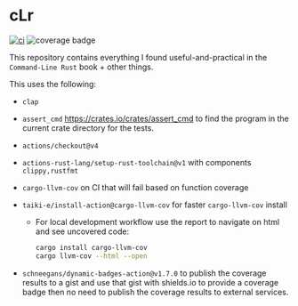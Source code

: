 # cLr

[![ci](https://github.com/martelinho-de-ouro/clr/actions/workflows/ci.yml/badge.svg)](https://github.com/martelinho-de-ouro/clr/actions/workflows/ci.yml)
![coverage badge](https://img.shields.io/endpoint?url=https://gist.githubusercontent.com/helio-frota/d86fe4168b61872f7e63d85ce3c9fea6/raw/cov.json)

This repository contains everything I found useful-and-practical in the
`Command-Line Rust` book + other things.

This uses the following:

* `clap`
* `assert_cmd` <https://crates.io/crates/assert_cmd> to find the program in the current crate directory for the tests.
* `actions/checkout@v4`
* `actions-rust-lang/setup-rust-toolchain@v1` with components `clippy,rustfmt`
* `cargo-llvm-cov` on CI that will fail based on function coverage
* `taiki-e/install-action@cargo-llvm-cov` for faster `cargo-llvm-cov` install
  * For local development workflow use the report to navigate on html and see uncovered code:

    ```sh
    cargo install cargo-llvm-cov
    cargo llvm-cov --html --open
    ```

* `schneegans/dynamic-badges-action@v1.7.0` to publish the coverage results to
a gist and use that gist with shields.io to provide a coverage badge then
no need to publish the coverage results to external services.
